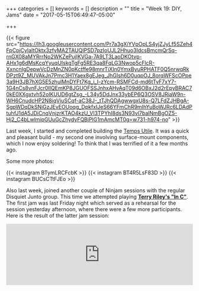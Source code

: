 +++
categories = []
keywords = []
description = ""
title = "Week 19: DIY, Jams"
date = "2017-05-15T06:49:47-05:00"

+++

{{< figure src="https://lh3.googleusercontent.com/Pr7a3gXiYVpOpLS4yjZJyLf5SZeh4FpCpjCylaItOktx3zfyMA2TAUQIPSD7pzIoUJL2Hhuo3IdcsBmcmQrSq-rnGX08aMYRrrNo2WKZePujIKVGa-7A9LT3LaoDKOtvp-AHx1g6dMsKcqYyuqUIskgTgFg5RE3qa8FqLG3Nwop5cFlcR-XxncnIgDepwVcDzMnZN0pKctffe98mnrTiXIn0YmxByuRPHATF0Q5nrwqRkDPzt9Z_MUVAkJn7Pmc3H1Yaex8gEJeg_JhGIsh6D0uqpOJ_8orqWFScOPpe3a9H3JB7hXG5E5zhulMnDYFt7Kg_i_I-zYcm-RSMFCd-md6tTvF7xY7-1G4nCs8vnFJcr0IIQEmKP8JGUOFSSJnhxAHvAqT09d6OBxJ2d2rEpyBRAC70kE0XXgxtvh52oIKUUD6gtZsg_-L34y5DdJnx33ybEP6Q3OSV8JRiaW9n-WH6CnudcHP2N8iqViuSCqf-aC38J-_tTJhQDAgwwgxU8s-Q7LFdZJHBgA-SgpWDqDkSNiGzJEvEOUoqg_DpkfxIJeS66YFmChR9mIhYuBoWJRc6LDAdPtuhfJ1dA5JDiCnqVnjzrKTAO4kzU_Vl3TPYhI8ds3N93vl7balNmBgOZ5-Hj2_C4bLwlmipGUuGcZhydyFQBjPlG1mAmcMT0g=w731-h974-no" >}}

Last week, I started and completed building the [Temps Utile](https://github.com/mxmxmx/temps_utile-/wiki/Temps-Utile). It was a quick and pleasant build - my second one involving surface-mount components, which I now enjoy soldering! To think that I was terrified of it a few months ago.

Some more photos:

{{< instagram BTymLRCFcbK >}}
{{< instagram BT4R5LsF83D >}}
{{< instagram BUCsCTtFJEo >}}

Also last week, joined another couple of Ninjam sessions with the regular Disquiet Junto group. This time we attempted playing **[Terry Riley's "In C"](https://en.wikipedia.org/wiki/In_C)**. The first jam was last Friday night which served as a rehearsal for the session yesterday afternoon, where there were a few more participants. Here is the result of the latter jam session:

<iframe width="100%" height="166" scrolling="no" frameborder="no" src="https://w.soundcloud.com/player/?url=https%3A//api.soundcloud.com/tracks/322732506&amp;color=ff5500&amp;auto_play=false&amp;hide_related=false&amp;show_comments=true&amp;show_user=true&amp;show_reposts=false"></iframe>
